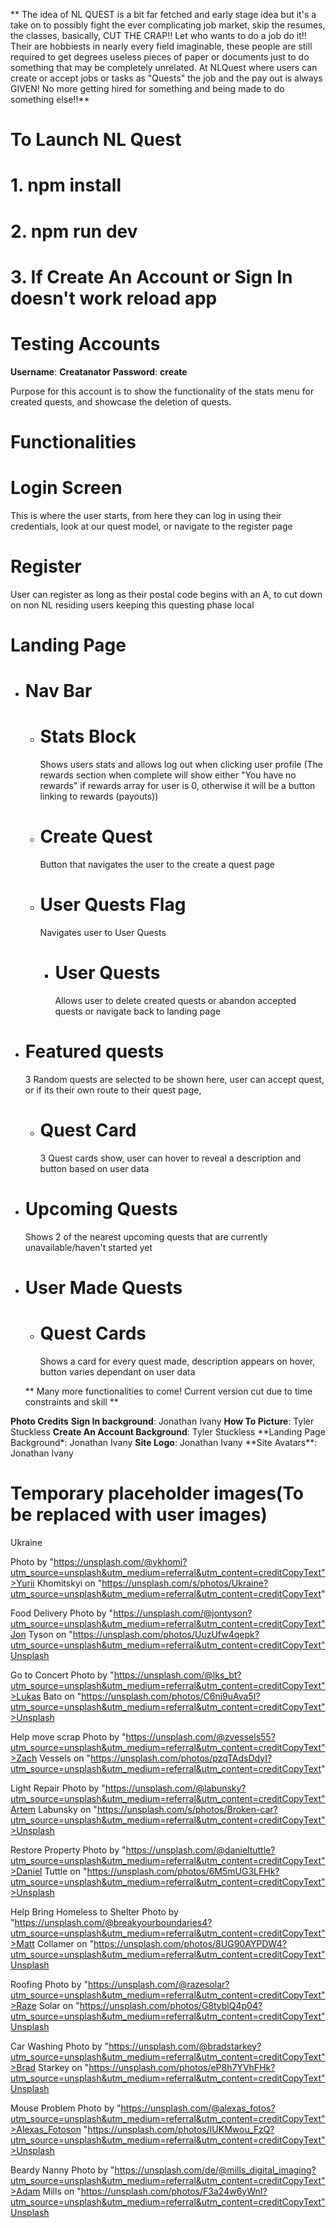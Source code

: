 ** The idea of NL QUEST is a bit far fetched and early stage idea but it's a take on to possibly fight the ever complicating job market, skip the resumes, the classes,
basically, CUT THE CRAP!! Let who wants to do a job do it!! Their are hobbiests in nearly every field imaginable, these people are still required to get
degrees useless pieces of paper or documents just to do something that may be completely unrelated. At NLQuest where users can create or accept jobs or tasks as "Quests"
the job and the pay out is always GIVEN! No more getting hired for something and being made to do something else!!**

# To Launch NL Quest

# 1. npm install

# 2. npm run dev

# 3. If Create An Account or Sign In doesn't work reload app

# **Testing Accounts**

**Username**: **Creatanator**
**Password**: **create**

Purpose for this account is to show the functionality of the stats menu for created quests, and showcase the deletion of quests.

# **Functionalities**

# Login Screen

This is where the user starts, from here they can log in using their credentials, look at our quest model, or navigate to the register page

# Register

User can register as long as their postal code begins with an A, to cut down on non NL residing users keeping this questing phase local

# Landing Page

- # Nav Bar
  - # Stats Block
    Shows users stats and allows log out when clicking user profile
    (The rewards section when complete will show either "You have no rewards" if rewards array for user is 0, otherwise it will be a button linking to rewards (payouts))
  - # Create Quest
    Button that navigates the user to the create a quest page
  - # User Quests Flag
    Navigates user to User Quests
    - # User Quests
      Allows user to delete created quests or abandon accepted quests or navigate back to landing page
- # Featured quests
  3 Random quests are selected to be shown here, user can accept quest, or if its their own route to their quest page,
  - # Quest Card
    3 Quest cards show, user can hover to reveal a description and button based on user data
- # Upcoming Quests
  Shows 2 of the nearest upcoming quests that are currently unavailable/haven't started yet
- # User Made Quests

  - # Quest Cards
    Shows a card for every quest made, description appears on hover, button varies dependant on user data

  ** Many more functionalities to come! Current version cut due to time constraints and skill **

**Photo Credits**
**Sign In background**: Jonathan Ivany
**How To Picture**: Tyler Stuckless
**Create An Account Background**: Tyler Stuckless
**Landing Page Background\*: Jonathan Ivany
**Site Logo**: Jonathan Ivany
**Site Avatars\*\*: Jonathan Ivany

# **Temporary placeholder images**(To be replaced with user images)

Ukraine

Photo by "https://unsplash.com/@ykhomi?utm_source=unsplash&utm_medium=referral&utm_content=creditCopyText">Yurii Khomitskyi on "https://unsplash.com/s/photos/Ukraine?utm_source=unsplash&utm_medium=referral&utm_content=creditCopyText"

Food Delivery
Photo by "https://unsplash.com/@jontyson?utm_source=unsplash&utm_medium=referral&utm_content=creditCopyText"Jon Tyson on "https://unsplash.com/photos/UuzUfw4qepk?utm_source=unsplash&utm_medium=referral&utm_content=creditCopyText"Unsplash

Go to Concert
Photo by "https://unsplash.com/@lks_bt?utm_source=unsplash&utm_medium=referral&utm_content=creditCopyText">Lukas Bato on "https://unsplash.com/photos/C6ni9uAva5I?utm_source=unsplash&utm_medium=referral&utm_content=creditCopyText">Unsplash

Help move scrap
Photo by "https://unsplash.com/@zvessels55?utm_source=unsplash&utm_medium=referral&utm_content=creditCopyText">Zach Vessels on "https://unsplash.com/photos/pzqTAdsDdyI?utm_source=unsplash&utm_medium=referral&utm_content=creditCopyText"

Light Repair
Photo by "https://unsplash.com/@labunsky?utm_source=unsplash&utm_medium=referral&utm_content=creditCopyText"Artem Labunsky on "https://unsplash.com/s/photos/Broken-car?utm_source=unsplash&utm_medium=referral&utm_content=creditCopyText">Unsplash

Restore Property
Photo by "https://unsplash.com/@danieltuttle?utm_source=unsplash&utm_medium=referral&utm_content=creditCopyText">Daniel Tuttle on "https://unsplash.com/photos/6M5mUG3LFHk?utm_source=unsplash&utm_medium=referral&utm_content=creditCopyText">Unsplash

Help Bring Homeless to Shelter
Photo by "https://unsplash.com/@breakyourboundaries4?utm_source=unsplash&utm_medium=referral&utm_content=creditCopyText">Matt Collamer on "https://unsplash.com/photos/8UG90AYPDW4?utm_source=unsplash&utm_medium=referral&utm_content=creditCopyText"Unsplash

Roofing
Photo by "https://unsplash.com/@razesolar?utm_source=unsplash&utm_medium=referral&utm_content=creditCopyText">Raze Solar on "https://unsplash.com/photos/G8tyblQ4p04?utm_source=unsplash&utm_medium=referral&utm_content=creditCopyText"Unsplash

Car Washing
Photo by "https://unsplash.com/@bradstarkey?utm_source=unsplash&utm_medium=referral&utm_content=creditCopyText">Brad Starkey on "https://unsplash.com/photos/eP8h7YVhFHk?utm_source=unsplash&utm_medium=referral&utm_content=creditCopyText"Unsplash

Mouse Problem
Photo by "https://unsplash.com/@alexas_fotos?utm_source=unsplash&utm_medium=referral&utm_content=creditCopyText">Alexas_Fotoson "https://unsplash.com/photos/IUKMwou_FzQ?utm_source=unsplash&utm_medium=referral&utm_content=creditCopyText">Unsplash

Beardy Nanny
Photo by "https://unsplash.com/de/@mills_digital_imaging?utm_source=unsplash&utm_medium=referral&utm_content=creditCopyText">Adam Mills on "https://unsplash.com/photos/F3a24w6yWnI?utm_source=unsplash&utm_medium=referral&utm_content=creditCopyText"Unsplash

